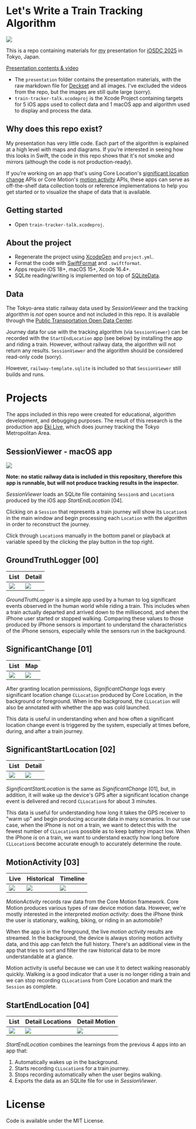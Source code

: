 # Let's Write a Train Tracking Algorithm

![](presentation/images/title-slide.png)

This is a repo containing materials for [my](https://twocentstudios.com) presentation for [iOSDC 2025](https://fortee.jp/iosdc-japan-2025/proposal/a5e991ef-fec8-420b-8da8-de1f38c58182) in Tokyo, Japan.

[Presentation contents & video](https://twocentstudios.com/2025/09/22/lets-write-a-train-tracking-algorithm/)

- The `presentation` folder contains the presentation materials, with the raw markdown file for [Deckset](https://www.deckset.com/) and all images. I've excluded the videos from the repo, but the images are still quite large (sorry).
- `train-tracker-talk.xcodeproj` is the Xcode Project containing targets for 5 iOS apps used to collect data and 1 macOS app and algorithm used to display and process the data.

## Why does this repo exist?

My presentation has very little code. Each part of the algorithm is explained at a high level with maps and diagrams. If you're interested in seeing how this looks in Swift, the code in this repo shows that it's not smoke and mirrors (although the code is not production-ready).

If you're working on an app that's using Core Location's [significant location change](https://developer.apple.com/documentation/corelocation/cllocationmanager/startmonitoringsignificantlocationchanges()) APIs or Core Motion's [motion activity](https://developer.apple.com/documentation/coremotion/cmmotionactivitymanager) APIs, these apps can serve as off-the-shelf data collection tools or reference implementations to help you get started or to visualize the shape of data that is available.

## Getting started

- Open `train-tracker-talk.xcodeproj`.

## About the project

- Regenerate the project using [XcodeGen](https://github.com/yonaskolb/XcodeGen) and `project.yml`.
- Format the code with [SwiftFormat](https://github.com/nicklockwood/SwiftFormat) and `.swiftformat`.
- Apps require iOS 18+, macOS 15+, Xcode 16.4+.
- SQLite reading/writing is implemented on top of [SQLiteData](https://github.com/pointfreeco/sqlite-data).

## Data

The Tokyo-area static railway data used by *SessionViewer* and the tracking algorithm is *not* open source and not included in this repo. It is available through the [Public Transportation Open Data Center](https://www.odpt.org/).

Journey data for use with the tracking algorithm (via `SessionViewer`) can be recorded with the `StartEndLocation` app (see below) by installing the app and riding a train. However, without railway data, the algorithm will not return any results. `SessionViewer` and the algorithm should be considered read-only code (sorry).

However, `railway-template.sqlite` is included so that `SessionViewer` still builds and runs.

# Projects

The apps included in this repo were created for educational, algorithm development, and debugging purposes. The result of this research is the production app [Eki Live](https://apps.apple.com/jp/app/%E9%A7%85%E3%83%A9%E3%82%A4%E3%83%96/id6745218674), which does journey tracking the Tokyo Metropolitan Area.

## SessionViewer - macOS app

![](progress/05_00.png)

**Note: no static railway data is included in this repository, therefore this app is runnable, but will not produce tracking results in the inspector.**

*SessionViewer* loads an SQLite file containing `Session`s and `Location`s produced by the iOS app *StartEndLocation* [04].

Clicking on a `Session` that represents a train journey will show its `Location`s in the main window and begin processing each `Location` with the algorithm in order to reconstruct the journey.

Click through `Location`s manually in the bottom panel or playback at variable speed by the clicking the play button in the top right.

## GroundTruthLogger [00]

List|Detail
-|-
![](progress/00_00.png)|![](progress/00_01.png)

*GroundTruthLogger* is a simple app used by a human to log significant events observed in the human world while riding a train. This includes when a train actually departed and arrived down to the millisecond, and when the iPhone user started or stopped walking. Comparing these values to those produced by iPhone sensors is important to understand the characteristics of the iPhone sensors, especially while the sensors run in the background.

## SignificantChange [01]

List|Map
-|-
![](progress/01_00.png)|![](progress/01_01.png)

After granting location permissions, *SignificantChange* logs every significant location change `CLLocation` produced by Core Location, in the background or foreground. When in the background, the `CLLocation` will also be annotated with whether the app was cold launched.

This data is useful in understanding when and how often a significant location change event is triggered by the system, especially at times before, during, and after a train journey.

## SignificantStartLocation [02]

List|Detail
-|-
![](progress/02_00.png)|![](progress/02_01.png)

*SignificantStartLocation* is the same as *SignificantChange* [01], but, in addition, it will wake up the device's GPS after a significant location change event is delivered and record `CLLocation`s for about 3 minutes.

This data is useful for understanding how long it takes the GPS receiver to "warm up" and begin producing accurate data in many scenarios. In our use case, when the iPhone is not on a train, we want to detect this with the fewest number of `CLLocation`s possible as to keep battery impact low. When the iPhone *is* on a train, we want to understand exactly how long before `CLLocation`s become accurate enough to accurately determine the route.

## MotionActivity [03]

Live|Historical|Timeline
-|-|-
![](progress/03_00.png)|![](progress/03_01.png)|![](progress/03_02.png)


*MotionActivity* records raw data from the Core Motion framework. Core Motion produces various types of raw device motion data. However, we're mostly interested in the interpreted *motion activity*: does the iPhone think the user is stationary, walking, biking, or riding in an automobile?

When the app is in the foreground, the live *motion activity* results are streamed. In the background, the device is always storing motion activity data, and this app can fetch the full history. There's an additional view in the app that tries to sort and filter the raw historical data to be more understandable at a glance.

Motion activity is useful because we can use it to detect walking reasonably quickly. Walking is a good indicator that a user is no longer riding a train and we can stop recording `CLLocation`s from Core Location and mark the `Session` as complete.

## StartEndLocation [04]

List|Detail Locations|Detail Motion
-|-|-
![](progress/04_00.png)|![](progress/04_01.png)|![](progress/04_02.png)

*StartEndLocation* combines the learnings from the previous 4 apps into an app that:

1. Automatically wakes up in the background.
2. Starts recording `CLLocation`s for a train journey.
3. Stops recording automatically when the user begins walking.
4. Exports the data as an SQLite file for use in *SessionViewer*.

# License

Code is available under the MIT License.

